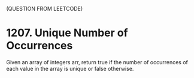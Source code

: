 (QUESTION FROM LEETCODE)
# 1207. Unique Number of Occurrences
Given an array of integers arr, return true if the number of occurrences of each value in the array is unique or false otherwise.
